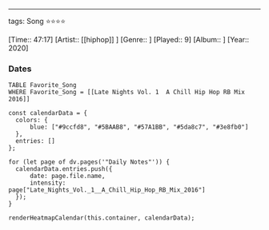 ---
tags: Song ⭐⭐⭐⭐ 

[Time:: 47:17]
[Artist:: [[hiphop]] ]
[Genre:: ]
[Played:: 9]
[Album:: ]
[Year:: 2020]
### Dates
````dataview
TABLE Favorite_Song
WHERE Favorite_Song = [[Late Nights Vol. 1  A Chill Hip Hop RB Mix 2016]]
````
  ```dataviewjs
const calendarData = { 
	colors: { 
		blue: ["#9ccfd8", "#5BAAB8", "#57A1BB", "#5da8c7", "#3e8fb0"] 
	}, 
	entries: [] 
}; 

for (let page of dv.pages('"Daily Notes"')) { 
	calendarData.entries.push({ 
		date: page.file.name, 
		intensity: page["Late_Nights_Vol._1__A_Chill_Hip_Hop_RB_Mix_2016"]
	}); 
} 

renderHeatmapCalendar(this.container, calendarData);
```
